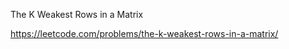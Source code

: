 The K Weakest Rows in a Matrix






https://leetcode.com/problems/the-k-weakest-rows-in-a-matrix/ 



